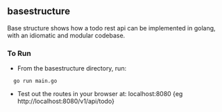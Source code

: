 ## basestructure

Base structure shows how a todo rest api can be implemented in golang, with an idiomatic and modular codebase.


### To Run
- From the basestructure directory, run:

```
  go run main.go
```

- Test out the routes in your browser at: localhost:8080 {eg http://localhost:8080/v1/api/todo}
